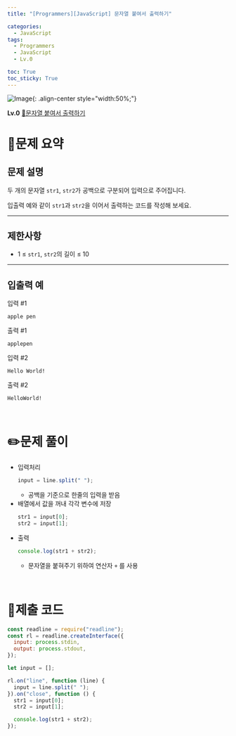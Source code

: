 ```yaml
---
title: "[Programmers][JavaScript] 문자열 붙여서 출력하기"

categories:
  - JavaScript
tags:
  - Programmers
  - JavaScript
  - Lv.0

toc: True
toc_sticky: True
---
```


![Image](https://github.com/user-attachments/assets/61171657-416b-4bc4-a74a-f29ecd4b43b5){: .align-center style="width:50%;"}

**Lv.0**
[🔗문자열 붙여서 출력하기](https://school.programmers.co.kr/learn/courses/30/lessons/181946)

# 📝문제 요약

## 문제 설명

두 개의 문자열 `str1`, `str2`가 공백으로 구분되어 입력으로 주어집니다.

입출력 예와 같이 `str1`과 `str2`을 이어서 출력하는 코드를 작성해 보세요.

---

## 제한사항

- 1 ≤ `str1`, `str2`의 길이 ≤ 10

---

## 입출력 예

입력 #1

`apple pen`

출력 #1

`applepen`

입력 #2

`Hello World!`

출력 #2

`HelloWorld!`

<br>

# ✏️문제 풀이

- 입력처리
  ```jsx
  input = line.split(" ");
  ```
  - 공백을 기준으로 한줄의 입력을 받음
- 배열에서 값을 꺼내 각각 변수에 저장
  ```jsx
  str1 = input[0];
  str2 = input[1];
  ```
- 출력
  ```jsx
  console.log(str1 + str2);
  ```
  - 문자열을 붙혀주기 위하여 연산자 `+` 를 사용

<br>

# 💯제출 코드

```jsx
const readline = require("readline");
const rl = readline.createInterface({
  input: process.stdin,
  output: process.stdout,
});

let input = [];

rl.on("line", function (line) {
  input = line.split(" ");
}).on("close", function () {
  str1 = input[0];
  str2 = input[1];

  console.log(str1 + str2);
});
```
